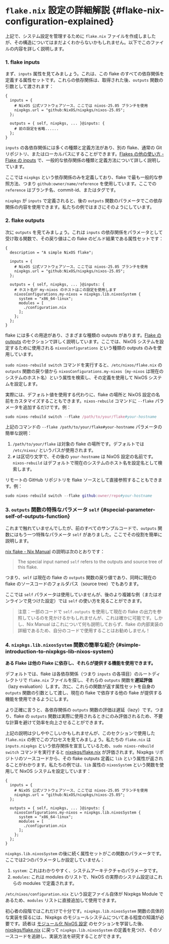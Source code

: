 # `flake.nix` 設定の詳細解説 {#flake-nix-configuration-explained}

上記で、システム設定を管理するために `flake.nix` ファイルを作成しましたが、その構造についてはまだよくわからないかもしれません。以下でこのファイルの内容を詳しく説明します。

### 1. flake inputs

まず、`inputs` 属性を見てみましょう。これは、この flake のすべての依存関係を定義する属性セットです。これらの依存関係は、取得された後、`outputs` 関数の引数として渡されます：

```nix{2-5,7}
{
  inputs = {
    # NixOS 公式ソフトウェアソース、ここでは nixos-25.05 ブランチを使用
    nixpkgs.url = "github:NixOS/nixpkgs/nixos-25.05";
  };

  outputs = { self, nixpkgs, ... }@inputs: {
    # 前の設定を省略......
  };
}
```

`inputs` の各依存関係には多くの種類と定義方法があり、別の flake、通常の Git リポジトリ、またはローカルパスにすることができます。[Flakes の他の使い方 - Flake の inputs](../other-usage-of-flakes/inputs.md) で、一般的な依存関係の種類と定義方法について詳しく説明しています。

ここでは `nixpkgs` という依存関係のみを定義しており、flake で最も一般的な参照方法、つまり `github:owner/name/reference` を使用しています。ここでの `reference` はブランチ名、commit-id、またはタグです。

`nixpkgs` が `inputs` で定義されると、後の `outputs` 関数のパラメータでこの依存関係の内容を使用できます。私たちの例ではまさにそのようにしています。

### 2. flake outputs

次に `outputs` を見てみましょう。これは `inputs` の依存関係をパラメータとして受け取る関数で、その戻り値はこの flake のビルド結果である属性セットです：

```nix{10-18}
{
  description = "A simple NixOS flake";

  inputs = {
    # NixOS 公式ソフトウェアソース、ここでは nixos-25.05 ブランチを使用
    nixpkgs.url = "github:NixOS/nixpkgs/nixos-25.05";
  };

  outputs = { self, nixpkgs, ... }@inputs: {
    # ホスト名が my-nixos のホストはこの設定を使用します
    nixosConfigurations.my-nixos = nixpkgs.lib.nixosSystem {
      system = "x86_64-linux";
      modules = [
        ./configuration.nix
      ];
    };
  };
}
```

flake には多くの用途があり、さまざまな種類の outputs があります。[Flake の outputs](../other-usage-of-flakes/outputs.md) のセクションで詳しく説明しています。ここでは、NixOS システムを設定するために使用される `nixosConfigurations` という種類の outputs のみを使用しています。

`sudo nixos-rebuild switch` コマンドを実行すると、`/etc/nixos/flake.nix` の `outputs` 関数の戻り値から `nixosConfigurations.my-nixos`（`my-nixos` は現在のシステムのホスト名）という属性を検索し、その定義を使用して NixOS システムを設定します。

実際には、デフォルト値を使用する代わりに、flake の場所と NixOS 設定の名前をカスタマイズすることもできます。`nixos-rebuild` コマンドに `--flake` パラメータを追加するだけです。例：

```nix
sudo nixos-rebuild switch --flake /path/to/your/flake#your-hostname
```

上記のコマンドの `--flake /path/to/your/flake#your-hostname` パラメータの簡単な説明：

1. `/path/to/your/flake` は対象の flake の場所です。デフォルトでは `/etc/nixos/` というパスが使用されます。
2. `#` は区切り文字で、その後の `your-hostname` は NixOS 設定の名前です。`nixos-rebuild` はデフォルトで現在のシステムのホスト名を設定名として検索します。

リモートの GitHub リポジトリを flake ソースとして直接参照することもできます。例：

```nix
sudo nixos-rebuild switch --flake github:owner/repo#your-hostname
```

### 3. `outputs` 関数の特殊なパラメータ `self` {#special-parameter-self-of-outputs-function}

これまで触れていませんでしたが、前のすべてのサンプルコードで、`outputs` 関数にはもう一つ特殊なパラメータ `self` がありました。ここでその役割を簡単に説明します。

[nix flake - Nix Manual] の説明は次のとおりです：

> The special input named `self` refers to the outputs and source tree of this flake.

つまり、`self` は現在の flake の `outputs` 関数の戻り値であり、同時に現在の flake のソースコードのフォルダパス（source tree）でもあります。

ここでは `self` パラメータは使用していませんが、後のより複雑な例（またはオンラインで見つけた設定）では `self` の使い方を見ることができます。

> 注意：一部のコードで `self.outputs` を使用して現在の flake の出力を参照しているのを見かけるかもしれませんが、これは確かに可能です。しかし、Nix Manual はこれについて何も説明しておらず、flake の内部実装の詳細であるため、自分のコードで使用することはお勧めしません！

### 4. `nixpkgs.lib.nixosSystem` 関数の簡単な紹介 {#simple-introduction-to-nixpkgs-lib-nixos-system}

**ある Flake は他の Flake に依存し、それらが提供する機能を使用できます。**

デフォルトでは、flake は各依存関係（つまり `inputs` の各項目）のルートディレクトリで `flake.nix` ファイルを探し、それらの `outputs` 関数を**遅延評価**（lazy evaluation）します。次に、これらの関数が返す属性セットを自身の `outputs` 関数の引数として渡し、現在の flake で依存する他の flake が提供する機能を使用できるようにします。

より正確に言うと、各依存関係の `outputs` 関数の評価は遅延（lazy）です。つまり、flake の `outputs` 関数は実際に使用されるときにのみ評価されるため、不要な計算を避けて効率を向上させることができます。

上記の説明は少しややこしいかもしれませんが、このセクションで使用した `flake.nix` の例でこのプロセスを見てみましょう。私たちの `flake.nix` は `inputs.nixpkgs` という依存関係を宣言しているため、`sudo nixos-rebuild switch` コマンドを実行すると [nixpkgs/flake.nix] が評価されます。Nixpkgs リポジトリのソースコードから、その flake outputs 定義に `lib` という属性が返されることがわかります。私たちの例では、`lib` 属性の `nixosSystem` という関数を使用して NixOS システムを設定しています：

```nix{8-13}
{
  inputs = {
    # NixOS 公式ソフトウェアソース、ここでは nixos-25.05 ブランチを使用
    nixpkgs.url = "github:NixOS/nixpkgs/nixos-25.05";
  };

  outputs = { self, nixpkgs, ... }@inputs: {
    nixosConfigurations.my-nixos = nixpkgs.lib.nixosSystem {
      system = "x86_64-linux";
      modules = [
        ./configuration.nix
      ];
    };
  };
}
```

`nixpkgs.lib.nixosSystem` の後に続く属性セットがこの関数のパラメータです。ここでは2つのパラメータしか設定していません：

1. `system`: これはわかりやすく、システムアーキテクチャのパラメータです。
2. `modules`: これは modules のリストで、NixOS の実際のシステム設定はこれらの modules で定義されます。

`/etc/nixos/configuration.nix` という設定ファイル自体が Nixpkgs Module であるため、`modules` リストに直接追加して使用できます。

初心者の段階ではこれだけで十分です。`nixpkgs.lib.nixosSystem` 関数の具体的な実装を探るには、Nixpkgs のモジュールシステムについてある程度の知識が必要です。読者は [モジュール化 NixOS 設定](./modularize-the-configuration.md) のセクションを学習した後、[nixpkgs/flake.nix] に戻って `nixpkgs.lib.nixosSystem` の定義を見つけ、そのソースコードを追跡し、実装方法を研究することができます。

[nix flake - Nix Manual]: https://nixos.org/manual/nix/stable/command-ref/new-cli/nix3-flake#flake-inputs
[nixpkgs/flake.nix]: https://github.com/NixOS/nixpkgs/tree/nixos-25.05/flake.nix
[nixpkgs/nixos/lib/eval-config.nix]: https://github.com/NixOS/nixpkgs/tree/nixos-25.05/nixos/lib/eval-config.nix
[Module System - Nixpkgs]: https://github.com/NixOS/nixpkgs/blob/nixos-25.05/doc/module-system/module-system.chapter.md
[nixpkgs/nixos-25.05/lib/modules.nix - _module.args]: https://github.com/NixOS/nixpkgs/blob/nixos-25.05/lib/modules.nix#L122-L184
[nixpkgs/nixos-25.05/nixos/doc/manual/development/option-types.section.md#L237-L244]: https://github.com/NixOS/nixpkgs/blob/nixos-25.05/nixos/doc/manual/development/option-types.section.md?plain=1#L237-L244
